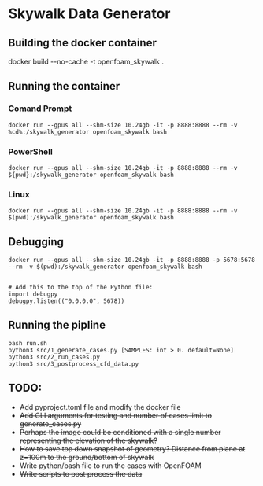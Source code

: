 # Skywalk Data Generator

## Building the docker container
docker build --no-cache -t openfoam_skywalk .  

## Running the container
### Comand Prompt
```
docker run --gpus all --shm-size 10.24gb -it -p 8888:8888 --rm -v %cd%:/skywalk_generator openfoam_skywalk bash
```

### PowerShell
```
docker run --gpus all --shm-size 10.24gb -it -p 8888:8888 --rm -v ${pwd}:/skywalk_generator openfoam_skywalk bash
```

### Linux
```
docker run --gpus all --shm-size 10.24gb -it -p 8888:8888 --rm -v $(pwd):/skywalk_generator openfoam_skywalk bash
```

## Debugging
```
docker run --gpus all --shm-size 10.24gb -it -p 8888:8888 -p 5678:5678 --rm -v $(pwd):/skywalk_generator openfoam_skywalk bash


# Add this to the top of the Python file:
import debugpy
debugpy.listen(("0.0.0.0", 5678))
```

## Running the pipline
```
bash run.sh
python3 src/1_generate_cases.py [SAMPLES: int > 0. default=None]
python3 src/2_run_cases.py
python3 src/3_postprocess_cfd_data.py
```

## TODO:
- Add pyproject.toml file and modify the docker file
- ~~Add CLI arguments for testing and number of cases limit to generate_cases.py~~
- ~~Perhaps the image could be conditioned with a single number representing the elevation of the skywalk?~~
- ~~How to save top down snapshot of geometry? Distance from plane at z=100m to the ground/bottom of skywalk~~
- ~~Write python/bash file to run the cases with OpenFOAM~~
- ~~Write scripts to post process the data~~